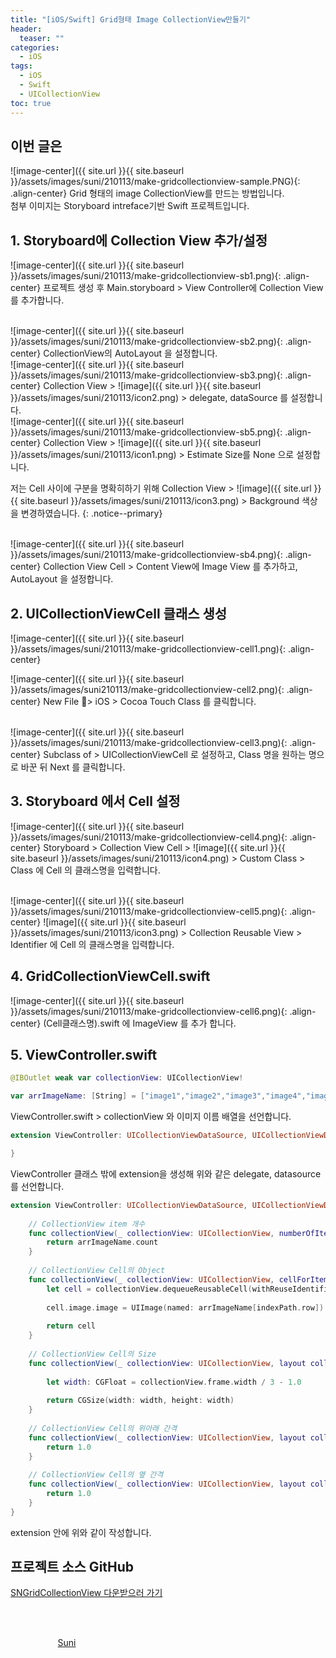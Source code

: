 ```yaml
---
title: "[iOS/Swift] Grid형태 Image CollectionView만들기"
header:
  teaser: ""
categories:
  - iOS
tags:
  - iOS
  - Swift
  - UICollectionView
toc: true
---
```


## 이번 글은
![image-center]({{ site.url }}{{ site.baseurl }}/assets/images/suni/210113/make-gridcollectionview-sample.PNG){: .align-center}
Grid 형태의 image CollectionView를 만드는 방법입니다. <br>
첨부 이미지는 Storyboard intreface기반 Swift 프로젝트입니다.


## 1. Storyboard에 Collection View 추가/설정

![image-center]({{ site.url }}{{ site.baseurl }}/assets/images/suni/210113/make-gridcollectionview-sb1.png){: .align-center}
프로젝트 생성 후 Main.storyboard > View Controller에 Collection View 를 추가합니다.

<br>
![image-center]({{ site.url }}{{ site.baseurl }}/assets/images/suni/210113/make-gridcollectionview-sb2.png){: .align-center}
CollectionView의 AutoLayout 을 설정합니다.

<br>
![image-center]({{ site.url }}{{ site.baseurl }}/assets/images/suni/210113/make-gridcollectionview-sb3.png){: .align-center}
Collection View >  ![image]({{ site.url }}{{ site.baseurl }}/assets/images/suni/210113/icon2.png) > delegate, dataSource 를 설정합니다.

<br>
![image-center]({{ site.url }}{{ site.baseurl }}/assets/images/suni/210113/make-gridcollectionview-sb5.png){: .align-center}
Collection View > ![image]({{ site.url }}{{ site.baseurl }}/assets/images/suni/210113/icon1.png) > Estimate Size를 None 으로 설정합니다.
<br>

저는 Cell 사이에 구분을 명확히하기 위해 Collection View > ![image]({{ site.url }}{{ site.baseurl }}/assets/images/suni/210113/icon3.png) > Background 색상을 변경하였습니다.
{: .notice--primary}

<br>
![image-center]({{ site.url }}{{ site.baseurl }}/assets/images/suni/210113/make-gridcollectionview-sb4.png){: .align-center}
Collection View Cell > Content View에 Image View 를 추가하고,
AutoLayout 을 설정합니다.


## 2. UICollectionViewCell 클래스 생성

![image-center]({{ site.url }}{{ site.baseurl }}/assets/images/suni/210113/make-gridcollectionview-cell1.png){: .align-center}

![image-center]({{ site.url }}{{ site.baseurl }}/assets/images/suni210113/make-gridcollectionview-cell2.png){: .align-center}
New File > iOS > Cocoa Touch Class 를 클릭합니다.

<br>
![image-center]({{ site.url }}{{ site.baseurl }}/assets/images/suni/210113/make-gridcollectionview-cell3.png){: .align-center}
Subclass of > UICollectionViewCell 로 설정하고,
Class 명을 원하는 명으로 바꾼 뒤 Next 를 클릭합니다.


## 3. Storyboard 에서 Cell 설정

![image-center]({{ site.url }}{{ site.baseurl }}/assets/images/suni/210113/make-gridcollectionview-cell4.png){: .align-center}
Storyboard > Collection View Cell >  ![image]({{ site.url }}{{ site.baseurl }}/assets/images/suni/210113/icon4.png) > Custom Class > Class 에 Cell 의 클래스명을 입력합니다.

<br>
![image-center]({{ site.url }}{{ site.baseurl }}/assets/images/suni/210113/make-gridcollectionview-cell5.png){: .align-center}
![image]({{ site.url }}{{ site.baseurl }}/assets/images/suni/210113/icon3.png) > Collection Reusable View > Identifier 에 Cell 의 클래스명을 입력합니다.

## 4. GridCollectionViewCell.swift

![image-center]({{ site.url }}{{ site.baseurl }}/assets/images/suni/210113/make-gridcollectionview-cell6.png){: .align-center}
(Cell클래스명).swift 에 ImageView 를 추가 합니다.


## 5. ViewController.swift

```swift
@IBOutlet weak var collectionView: UICollectionView!

var arrImageName: [String] = ["image1","image2","image3","image4","image5","image6","image7","image8","image9","image10","image11","image12","image13","image14","image15","image16","image17","image18","image19","image20"]
```
ViewController.swift > collectionView 와 이미지 이름 배열을 선언합니다.
<br>

```swift
extension ViewController: UICollectionViewDataSource, UICollectionViewDelegate, UICollectionViewDelegateFlowLayout {

}
```
ViewController 클래스 밖에 extension을 생성해 위와 같은 delegate, datasource를 선언합니다.
<br>

```swift
extension ViewController: UICollectionViewDataSource, UICollectionViewDelegate, UICollectionViewDelegateFlowLayout {
    
    // CollectionView item 개수
    func collectionView(_ collectionView: UICollectionView, numberOfItemsInSection section: Int) -> Int {
        return arrImageName.count
    }
    
    // CollectionView Cell의 Object
    func collectionView(_ collectionView: UICollectionView, cellForItemAt indexPath: IndexPath) -> UICollectionViewCell {
        let cell = collectionView.dequeueReusableCell(withReuseIdentifier: "GridCollectionViewCell", for: indexPath) as! GridCollectionViewCell
        
        cell.image.image = UIImage(named: arrImageName[indexPath.row]) ?? UIImage()
        
        return cell
    }
    
    // CollectionView Cell의 Size
    func collectionView(_ collectionView: UICollectionView, layout collectionViewLayout: UICollectionViewLayout, sizeForItemAt indexPath: IndexPath) -> CGSize {
        
        let width: CGFloat = collectionView.frame.width / 3 - 1.0
        
        return CGSize(width: width, height: width)
    }
    
    // CollectionView Cell의 위아래 간격
    func collectionView(_ collectionView: UICollectionView, layout collectionViewLayout: UICollectionViewLayout, minimumLineSpacingForSectionAt section: Int) -> CGFloat {
        return 1.0
    }
    
    // CollectionView Cell의 옆 간격
    func collectionView(_ collectionView: UICollectionView, layout collectionViewLayout: UICollectionViewLayout, minimumInteritemSpacingForSectionAt section: Int) -> CGFloat {
        return 1.0
    }
}
```
extension 안에 위와 같이 작성합니다.


## 프로젝트 소스 GitHub
[SNGridCollectionView 다운받으러 가기](https://github.com/SuniDev/SNGridCollectionView)

<br><br>
<figure style="width: 100px" class="align-center">
<a href="https://sunidev.github.io/">
  <img href="https://sunidev.github.io/" src="{{ site.url }}{{ site.baseurl }}/assets/images/suni/profile.png" alt="">
  <figcaption align="center">Suni</figcaption>
  </a>
</figure>

